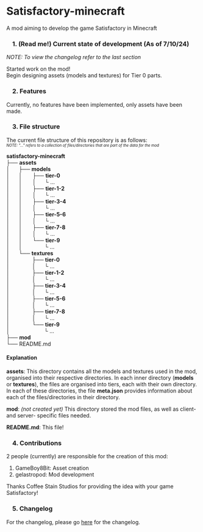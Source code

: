 # Satisfactory-minecraft
A mod aiming to develop the game Satisfactory in Minecraft

### &nbsp;&nbsp;&nbsp;&nbsp;1. (Read me!) Current state of development (As of 7/10/24)
*NOTE: To view the changelog refer to the last section*

Started work on the mod!  
Begin designing assets (models and textures) for Tier 0 parts.

### &nbsp;&nbsp;&nbsp;&nbsp;2. Features
Currently, no features have been implemented, only assets have been made.

### &nbsp;&nbsp;&nbsp;&nbsp;3. File structure
The current file structure of this repository is as follows:  
<sup><sub> *NOTE: "..." refers to a collection of files/directories that are part of the data for the mod* </sup></sub>
<!-- Tree structure characters: └├│─ -->
**satisfactory-minecraft**  
├── **assets**  
│&nbsp;&nbsp;&nbsp;&nbsp;&nbsp;&nbsp;├── **models**  
│&nbsp;&nbsp;&nbsp;&nbsp;&nbsp;&nbsp;│&nbsp;&nbsp;&nbsp;&nbsp;&nbsp;&nbsp;&nbsp;├── **tier-0**  
│&nbsp;&nbsp;&nbsp;&nbsp;&nbsp;&nbsp;│&nbsp;&nbsp;&nbsp;&nbsp;&nbsp;&nbsp;&nbsp;│&nbsp;&nbsp;&nbsp;&nbsp;&nbsp;&nbsp;└ ...  
│&nbsp;&nbsp;&nbsp;&nbsp;&nbsp;&nbsp;│&nbsp;&nbsp;&nbsp;&nbsp;&nbsp;&nbsp;&nbsp;├── **tier-1-2**  
│&nbsp;&nbsp;&nbsp;&nbsp;&nbsp;&nbsp;│&nbsp;&nbsp;&nbsp;&nbsp;&nbsp;&nbsp;&nbsp;│&nbsp;&nbsp;&nbsp;&nbsp;&nbsp;&nbsp;└ ...  
│&nbsp;&nbsp;&nbsp;&nbsp;&nbsp;&nbsp;│&nbsp;&nbsp;&nbsp;&nbsp;&nbsp;&nbsp;&nbsp;├── **tier-3-4**  
│&nbsp;&nbsp;&nbsp;&nbsp;&nbsp;&nbsp;│&nbsp;&nbsp;&nbsp;&nbsp;&nbsp;&nbsp;&nbsp;│&nbsp;&nbsp;&nbsp;&nbsp;&nbsp;&nbsp;└ ...  
│&nbsp;&nbsp;&nbsp;&nbsp;&nbsp;&nbsp;│&nbsp;&nbsp;&nbsp;&nbsp;&nbsp;&nbsp;&nbsp;├── **tier-5-6**  
│&nbsp;&nbsp;&nbsp;&nbsp;&nbsp;&nbsp;│&nbsp;&nbsp;&nbsp;&nbsp;&nbsp;&nbsp;&nbsp;│&nbsp;&nbsp;&nbsp;&nbsp;&nbsp;&nbsp;└ ...  
│&nbsp;&nbsp;&nbsp;&nbsp;&nbsp;&nbsp;│&nbsp;&nbsp;&nbsp;&nbsp;&nbsp;&nbsp;&nbsp;├── **tier-7-8**  
│&nbsp;&nbsp;&nbsp;&nbsp;&nbsp;&nbsp;│&nbsp;&nbsp;&nbsp;&nbsp;&nbsp;&nbsp;&nbsp;│&nbsp;&nbsp;&nbsp;&nbsp;&nbsp;&nbsp;└ ...  
│&nbsp;&nbsp;&nbsp;&nbsp;&nbsp;&nbsp;│&nbsp;&nbsp;&nbsp;&nbsp;&nbsp;&nbsp;&nbsp;└── **tier-9**  
│&nbsp;&nbsp;&nbsp;&nbsp;&nbsp;&nbsp;│&nbsp;&nbsp;&nbsp;&nbsp;&nbsp;&nbsp;&nbsp;&nbsp;&nbsp;&nbsp;&nbsp;&nbsp;&nbsp;&nbsp;&nbsp;└ ...  
│&nbsp;&nbsp;&nbsp;&nbsp;&nbsp;&nbsp;└── **textures**  
│&nbsp;&nbsp;&nbsp;&nbsp;&nbsp;&nbsp;&nbsp;&nbsp;&nbsp;&nbsp;&nbsp;&nbsp;&nbsp;&nbsp;&nbsp;├── **tier-0**  
│&nbsp;&nbsp;&nbsp;&nbsp;&nbsp;&nbsp;&nbsp;&nbsp;&nbsp;&nbsp;&nbsp;&nbsp;&nbsp;&nbsp;&nbsp;│&nbsp;&nbsp;&nbsp;&nbsp;&nbsp;&nbsp;└ ...  
│&nbsp;&nbsp;&nbsp;&nbsp;&nbsp;&nbsp;&nbsp;&nbsp;&nbsp;&nbsp;&nbsp;&nbsp;&nbsp;&nbsp;&nbsp;├── **tier-1-2**  
│&nbsp;&nbsp;&nbsp;&nbsp;&nbsp;&nbsp;&nbsp;&nbsp;&nbsp;&nbsp;&nbsp;&nbsp;&nbsp;&nbsp;&nbsp;│&nbsp;&nbsp;&nbsp;&nbsp;&nbsp;&nbsp;└ ...  
│&nbsp;&nbsp;&nbsp;&nbsp;&nbsp;&nbsp;&nbsp;&nbsp;&nbsp;&nbsp;&nbsp;&nbsp;&nbsp;&nbsp;&nbsp;├── **tier-3-4**  
│&nbsp;&nbsp;&nbsp;&nbsp;&nbsp;&nbsp;&nbsp;&nbsp;&nbsp;&nbsp;&nbsp;&nbsp;&nbsp;&nbsp;&nbsp;│&nbsp;&nbsp;&nbsp;&nbsp;&nbsp;&nbsp;└ ...  
│&nbsp;&nbsp;&nbsp;&nbsp;&nbsp;&nbsp;&nbsp;&nbsp;&nbsp;&nbsp;&nbsp;&nbsp;&nbsp;&nbsp;&nbsp;├── **tier-5-6**  
│&nbsp;&nbsp;&nbsp;&nbsp;&nbsp;&nbsp;&nbsp;&nbsp;&nbsp;&nbsp;&nbsp;&nbsp;&nbsp;&nbsp;&nbsp;│&nbsp;&nbsp;&nbsp;&nbsp;&nbsp;&nbsp;└ ...  
│&nbsp;&nbsp;&nbsp;&nbsp;&nbsp;&nbsp;&nbsp;&nbsp;&nbsp;&nbsp;&nbsp;&nbsp;&nbsp;&nbsp;&nbsp;├── **tier-7-8**  
│&nbsp;&nbsp;&nbsp;&nbsp;&nbsp;&nbsp;&nbsp;&nbsp;&nbsp;&nbsp;&nbsp;&nbsp;&nbsp;&nbsp;&nbsp;│&nbsp;&nbsp;&nbsp;&nbsp;&nbsp;&nbsp;└ ...  
│&nbsp;&nbsp;&nbsp;&nbsp;&nbsp;&nbsp;&nbsp;&nbsp;&nbsp;&nbsp;&nbsp;&nbsp;&nbsp;&nbsp;&nbsp;└── **tier-9**  
│&nbsp;&nbsp;&nbsp;&nbsp;&nbsp;&nbsp;&nbsp;&nbsp;&nbsp;&nbsp;&nbsp;&nbsp;&nbsp;&nbsp;&nbsp;&nbsp;&nbsp;&nbsp;&nbsp;&nbsp;&nbsp;&nbsp;&nbsp;└ ...  
├── **mod**  
└── README.md  

#### Explanation
**assets**: This directory contains all the models and textures used in the mod, organised into their respective directories. In each inner directory (**models** or **textures**), the files are organised into tiers, each with their own directory. In each of these directories, the file **meta.json** provides information about each of the files/directories in their directory.

**mod**: *(not created yet)* This directory stored the mod files, as well as client- and server- specific files needed.

**README.md**: This file!

### &nbsp;&nbsp;&nbsp;&nbsp;4. Contributions
2 people (currently) are responsible for the creation of this mod:  
1. GameBoy8Bit: Asset creation
2. gelastropod: Mod development

Thanks Coffee Stain Studios for providing the idea with your game Satisfactory!

### &nbsp;&nbsp;&nbsp;&nbsp;5. Changelog
For the changelog, please go [here](https://gelastropod.github.io/satisfactory-minecraft/changelog.html) for the changelog.